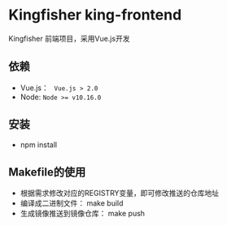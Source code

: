 # Kingfisher king-frontend

Kingfisher 前端项目，采用Vue.js开发

## 依赖

- Vue.js： ` Vue.js > 2.0`
- Node: `Node >= v10.16.0`

## 安装
- npm install

## Makefile的使用

- 根据需求修改对应的REGISTRY变量，即可修改推送的仓库地址
- 编译成二进制文件： make build
- 生成镜像推送到镜像仓库： make push

